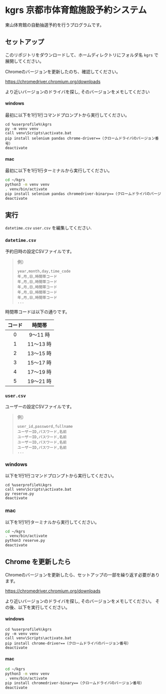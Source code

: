 # kgrs 京都市体育館施設予約システム

東山体育館の自動抽選予約を行うプログラムです。

## セットアップ

このリポジトリをダウンロードして、ホームディレクトリにフォルダ名 `kgrs` で展開してください。

Chromeのバージョンを更新したのち、確認してください。

https://chromedriver.chromium.org/downloads

より近いバージョンのドライバを探し, そのバージョンをメモしてください

#### windows

最初に以下を1行1行コマンドプロンプトから実行してください。

```prompt
cd %userprofile%\kgrs
py -m venv venv
call venv\Scripts\activate.bat
pip install selenium pandas chrome-driver==（クロームドライバのバージョン番号）
deactivate
```

#### mac

最初に以下を1行1行ターミナルから実行してください。

```sh
cd ~/kgrs
python3 -m venv venv
. venv/bin/activate
pip install selenium pandas chromedriver-binary==（クロームドライバのバージョン番号）
deactivate
```

## 実行

`datetime.csv` `user.csv` を編集してください.

### `datetime.csv`

予約日時の設定CSVファイルです。

> 例）
>
> ```csv
> year,month,day,time_code
> 年,月,日,時間帯コード
> 年,月,日,時間帯コード
> 年,月,日,時間帯コード
> 年,月,日,時間帯コード
> 年,月,日,時間帯コード
> ...
> ```

時間帯コードは以下の通りです。

|コード|時間帯|
|:-:|:-:|
|0|9〜11 時|
|1|11〜13 時|
|2|13〜15 時|
|3|15〜17 時|
|4|17〜19 時|
|5|19〜21 時|

### `user.csv` 

ユーザーの設定CSVファイルです。

> 例）
>
> ```csv
> user_id,password,fullname
> ユーザーID,パスワード,名前
> ユーザーID,パスワード,名前
> ユーザーID,パスワード,名前
> ユーザーID,パスワード,名前
> ...
> ```

### windows

以下を1行1行コマンドプロンプトから実行してください。

```prompt
cd %userprofile%\kgrs
call venv\Scripts\activate.bat
py reserve.py
deactivate
```

### mac

以下を1行1行ターミナルから実行してください。

```sh
cd ~/kgrs
. venv/bin/activate
python3 reserve.py
deactivate
```

## Chrome を更新したら

Chromeのバージョンを更新したら、セットアップの一部を繰り返す必要があります。

https://chromedriver.chromium.org/downloads

より近いバージョンのドライバを探し, そのバージョンをメモしてください。
その後、以下を実行してください。

#### windows

```prompt
cd %userprofile%\kgrs
py -m venv venv
call venv\Scripts\activate.bat
pip install chrome-driver==（クロームドライバのバージョン番号）
deactivate
```

#### mac

```sh
cd ~/kgrs
python3 -m venv venv
. venv/bin/activate
pip install chromedriver-binary==（クロームドライバのバージョン番号）
deactivate
```
